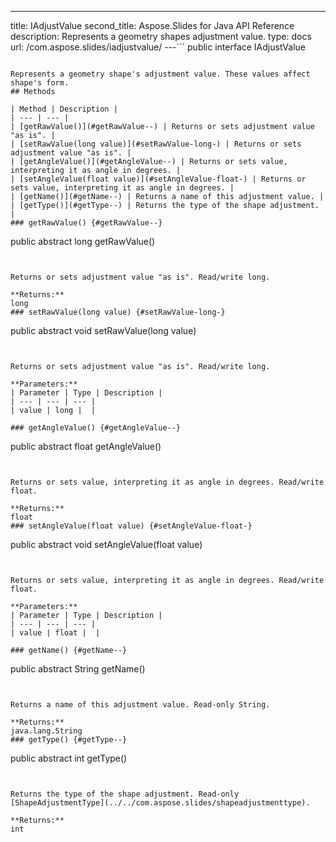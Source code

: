 ---
title: IAdjustValue
second_title: Aspose.Slides for Java API Reference
description: Represents a geometry shapes adjustment value.
type: docs
url: /com.aspose.slides/iadjustvalue/
---```
public interface IAdjustValue
```

Represents a geometry shape's adjustment value. These values affect shape's form.
## Methods

| Method | Description |
| --- | --- |
| [getRawValue()](#getRawValue--) | Returns or sets adjustment value "as is". |
| [setRawValue(long value)](#setRawValue-long-) | Returns or sets adjustment value "as is". |
| [getAngleValue()](#getAngleValue--) | Returns or sets value, interpreting it as angle in degrees. |
| [setAngleValue(float value)](#setAngleValue-float-) | Returns or sets value, interpreting it as angle in degrees. |
| [getName()](#getName--) | Returns a name of this adjustment value. |
| [getType()](#getType--) | Returns the type of the shape adjustment. |
### getRawValue() {#getRawValue--}
```
public abstract long getRawValue()
```


Returns or sets adjustment value "as is". Read/write long.

**Returns:**
long
### setRawValue(long value) {#setRawValue-long-}
```
public abstract void setRawValue(long value)
```


Returns or sets adjustment value "as is". Read/write long.

**Parameters:**
| Parameter | Type | Description |
| --- | --- | --- |
| value | long |  |

### getAngleValue() {#getAngleValue--}
```
public abstract float getAngleValue()
```


Returns or sets value, interpreting it as angle in degrees. Read/write float.

**Returns:**
float
### setAngleValue(float value) {#setAngleValue-float-}
```
public abstract void setAngleValue(float value)
```


Returns or sets value, interpreting it as angle in degrees. Read/write float.

**Parameters:**
| Parameter | Type | Description |
| --- | --- | --- |
| value | float |  |

### getName() {#getName--}
```
public abstract String getName()
```


Returns a name of this adjustment value. Read-only String.

**Returns:**
java.lang.String
### getType() {#getType--}
```
public abstract int getType()
```


Returns the type of the shape adjustment. Read-only [ShapeAdjustmentType](../../com.aspose.slides/shapeadjustmenttype).

**Returns:**
int
